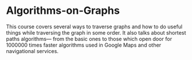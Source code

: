 # Algorithms-on-Graphs
This course covers several ways to traverse graphs and how to do useful things while traversing the graph in some order. It also talks about shortest paths algorithms— from the basic ones to those which open door for 1000000 times faster algorithms used in Google Maps and other navigational services. 
